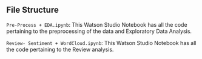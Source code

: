 ## File Structure

`Pre-Process + EDA.ipynb`: This Watson Studio Notebook has all the code pertaining to the preprocessing of the data and Exploratory Data Analysis.

`Review- Sentiment + WordCloud.ipynb`: This Watson Studio Notebook has all the code pertaining to the Review analysis.
